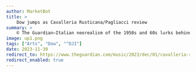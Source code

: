 ```yaml
---
author: MarketBot
title: >
    Dow jumps as Cavalleria Rusticana/Pagliacci review
summary: >
    © The Guardian—Italian neorealism of the 1950s and 60s lurks behind Damiano Michieletto’s 2015 Covent Garden <a href="https://www.theguardian.com/music/2015/dec/04/cavalleria-rusticana-pagliacci-review-royal-opera-house-london">staging of Mascagni’s Cavalleria Rusticana and Leoncavallo’s Pagliacci</a>, now on its third revival, overseen by Noa Naamat and conducted by Daniel Oren. It remains a compelling piece of theatre, subtle in its attention to psychological detail, compassionate, and admirably avoids melodrama in its exploration of emotional extremes.
image: up1.png
tags: ["Arts", "Dow", "^DJI"]
date: 2023-11-30
redirect_to: https://www.theguardian.com/music/2023/dec/01/cavalleria-rusticana-pagliacci-review-royal-opera-house-london
redirect_enabled: true
---
```

